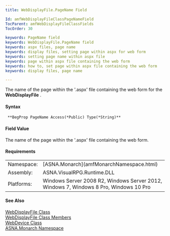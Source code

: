 ```yaml
---
title: WebDisplayFile.PageName Field

Id: amfWebDisplayFileClassPageNameField
TocParent: amfWebDisplayFileClassFields
TocOrder: 30

keywords: PageName field
keywords: WebDisplayFile.PageName field
keywords: aspx files, page name
keywords: display files, setting page within aspx for web form
keywords: setting page name within aspx file
keywords: page within aspx file containing the web form
keywords: how to, set page within aspx file containing the web form
keywords: display files, page name

---
```


The name of the page within the '.aspx' file containing the web form for the **WebDisplayFile** .

#### Syntax
<pre class="prettyprint"><code class="avr"> **BegProp PageName Access(*Public) Type(*String)** </code></pre>

#### Field Value
The name of the page within the '.aspx' file containing the web form.
<!-- -->

#### Requirements
<table class="dttable" cellspacing="0" cellpadding="4" width="60%">
           <colgroup>
            <col width="15%" style="font-weight:bold" />
            <col width="85%" />
          </colgroup>
          <tr>
            <td>Namespace:</td>
            <td>[ASNA.Monarch](amfMonarchNamespace.html)</td>
          </tr>
          <tr>
            <td>Assembly:</td>
            <td>ASNA.VisualRPG.Runtime.DLL</td>
          </tr>
         <tr>
            <td>Platforms:</td>
            <td>Windows Server 2008 R2, Windows Server 2012,  Windows 7, Windows 8 Pro, Windows 10 Pro</td>
         </tr>
</table>

<!-- end -->

#### See Also
[ WebDisplayFile Class](amfWebDisplayFileClass.html) <br /> [ WebDisplayFile Class Members](amfWebDisplayFileClassMembers.html) <br /> [WebDevice Class](amfWebDeviceClass.html) <br /> [ASNA.Monarch Namespace](amfMonarchNamespace.html)

